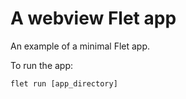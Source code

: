 # A webview Flet app

An example of a minimal Flet app.

To run the app:

```
flet run [app_directory]
```